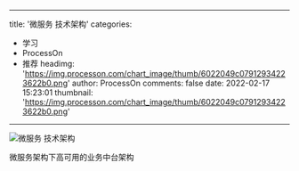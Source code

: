 
---
title: '微服务 技术架构'
categories: 
 - 学习
 - ProcessOn
 - 推荐
headimg: 'https://img.processon.com/chart_image/thumb/6022049c07912934223622b0.png'
author: ProcessOn
comments: false
date: 2022-02-17 15:23:01
thumbnail: 'https://img.processon.com/chart_image/thumb/6022049c07912934223622b0.png'
---

<div>   
<img class="thumb" alt="微服务 技术架构" src="https://img.processon.com/chart_image/thumb/6022049c07912934223622b0.png" referrerpolicy="no-referrer">
<p>微服务架构下高可用的业务中台架构</p>  
</div>
            